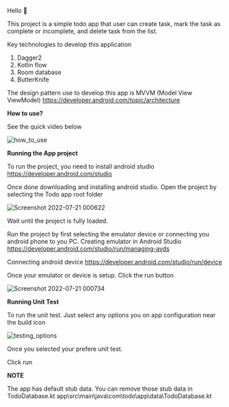 Hello 👋

This project is a simple todo app that user can create task, mark the task as complete or incomplete, and delete task from the list.

Key technologies to develop this application
1. Dagger2
2. Kotlin flow
3. Room database
4. ButterKnife

The design pattern use to develop this app is MVVM (Model View ViewModel)
https://developer.android.com/topic/architecture

**How to use?**

See the quick video below

![how_to_use](https://user-images.githubusercontent.com/8465561/180029292-460a68af-946a-4887-873f-f1afb8b08f0f.gif)

**Running the App project**

To run the project, you need to install android studio
https://developer.android.com/studio

Once done downloading and installing android studio. Open the project by selecting the Todo app root folder

![Screenshot 2022-07-21 000622](https://user-images.githubusercontent.com/8465561/180030124-38866d46-41c2-4f6a-8887-fdb16b074109.png)

Wait until the project is fully loaded.

Run the project by first selecting the emulator device or connecting you android phone to you PC.
Creating emulator in Android Studio
https://developer.android.com/studio/run/managing-avds

Connecting android device
https://developer.android.com/studio/run/device

Once your emulator or device is setup. Click the run button

![Screenshot 2022-07-21 000734](https://user-images.githubusercontent.com/8465561/180030847-ebf8e3df-7e01-4a26-b628-faac11ae6aca.png)

**Running Unit Test**

To run the unit test. Just select any options you on app configuration near the build icon

![testing_options](https://user-images.githubusercontent.com/8465561/180031503-a581edc3-2de5-4f1a-a1c9-8d37cb4688e4.png)

Once you selected your prefere unit test.

Click run


**NOTE**

The app has default stub data. You can remove those stub data in TodoDatabase.kt
app\src\main\java\com\todo\app\data\TodoDatabase.kt

